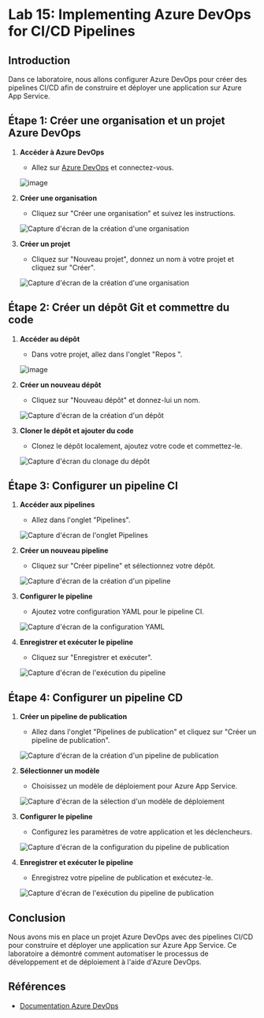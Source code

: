 # Lab 15: Implementing Azure DevOps for CI/CD Pipelines

## Introduction
Dans ce laboratoire, nous allons configurer Azure DevOps pour créer des pipelines CI/CD afin de construire et déployer une application sur Azure App Service.

## Étape 1: Créer une organisation et un projet Azure DevOps

1. **Accéder à Azure DevOps**
   - Allez sur [Azure DevOps](https://dev.azure.com) et connectez-vous.

   ![image](https://github.com/user-attachments/assets/040149f7-bca5-425e-9f0a-3b54170c581a)


2. **Créer une organisation**
   - Cliquez sur "Créer une organisation" et suivez les instructions.

   ![Capture d'écran de la création d'une organisation](chemin/vers/votre/capture2.png)

3. **Créer un projet**
   - Cliquez sur "Nouveau projet", donnez un nom à votre projet et cliquez sur "Créer".

   ![Capture d'écran de la création d'une organisation](chemin/vers/votre/capture2.png)

## Étape 2: Créer un dépôt Git et commettre du code

1. **Accéder au dépôt**
   - Dans votre projet, allez dans l'onglet "Repos   ".

   ![image](https://github.com/user-attachments/assets/06ae3d95-9129-4d73-8cbe-343167ea956a)

2. **Créer un nouveau dépôt**
   - Cliquez sur "Nouveau dépôt" et donnez-lui un nom.

   ![Capture d'écran de la création d'un dépôt](chemin/vers/votre/capture5.png)

3. **Cloner le dépôt et ajouter du code**
   - Clonez le dépôt localement, ajoutez votre code et commettez-le.

   ![Capture d'écran du clonage du dépôt](chemin/vers/votre/capture6.png)

## Étape 3: Configurer un pipeline CI

1. **Accéder aux pipelines**
   - Allez dans l'onglet "Pipelines".

   ![Capture d'écran de l'onglet Pipelines](chemin/vers/votre/capture7.png)

2. **Créer un nouveau pipeline**
   - Cliquez sur "Créer pipeline" et sélectionnez votre dépôt.

   ![Capture d'écran de la création d'un pipeline](chemin/vers/votre/capture8.png)

3. **Configurer le pipeline**
   - Ajoutez votre configuration YAML pour le pipeline CI.

   ![Capture d'écran de la configuration YAML](chemin/vers/votre/capture9.png)

4. **Enregistrer et exécuter le pipeline**
   - Cliquez sur "Enregistrer et exécuter".

   ![Capture d'écran de l'exécution du pipeline](chemin/vers/votre/capture10.png)

## Étape 4: Configurer un pipeline CD

1. **Créer un pipeline de publication**
   - Allez dans l'onglet "Pipelines de publication" et cliquez sur "Créer un pipeline de publication".

   ![Capture d'écran de la création d'un pipeline de publication](chemin/vers/votre/capture11.png)

2. **Sélectionner un modèle**
   - Choisissez un modèle de déploiement pour Azure App Service.

   ![Capture d'écran de la sélection d'un modèle de déploiement](chemin/vers/votre/capture12.png)

3. **Configurer le pipeline**
   - Configurez les paramètres de votre application et les déclencheurs.

   ![Capture d'écran de la configuration du pipeline de publication](chemin/vers/votre/capture13.png)

4. **Enregistrer et exécuter le pipeline**
   - Enregistrez votre pipeline de publication et exécutez-le.

   ![Capture d'écran de l'exécution du pipeline de publication](chemin/vers/votre/capture14.png)

## Conclusion
Nous avons mis en place un projet Azure DevOps avec des pipelines CI/CD pour construire et déployer une application sur Azure App Service. Ce laboratoire a démontré comment automatiser le processus de développement et de déploiement à l'aide d'Azure DevOps.

## Références
- [Documentation Azure DevOps](https://learn.microsoft.com/en-us/azure/devops/?view=azure-devops)

